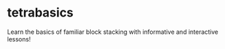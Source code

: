 # tetrabasics
Learn the basics of familiar block stacking with informative and interactive lessons!
